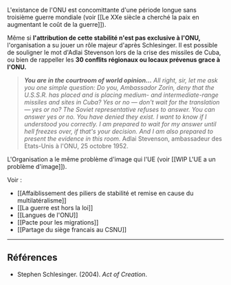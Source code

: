 L'existance de l'ONU est concomittante d'une période longue sans troisième guerre mondiale (voir [[Le XXe siècle a cherché la paix en augmentant le coût de la guerre]]). 

Même si **l'attribution de cette stabilité n'est pas exclusive à l'ONU,** l'organisation a su jouer un rôle majeur d'après Schlesinger. Il est possible de souligner le mot d'Adlai Stevenson lors de la crise des missiles de Cuba, ou bien de rappeller les **30 conflits régionaux ou locaux prévenus grace à l'ONU.**

>_**You are in the courtroom of world opinion…** All right, sir, let me ask you one simple question: Do you, Ambassador Zorin, deny that the U.S.S.R. has placed and is placing medium- and intermediate-range missiles and sites in Cuba? Yes or no — don't wait for the translation — yes or no?
>The Soviet representative refuses to answer.
>You can answer yes or no. You have denied they exist. I want to know if I understood you correctly. I am prepared to wait for my answer until hell freezes over, if that's your decision. And I am also prepared to present the evidence in this room._
>Adlai Stevenson, ambassadeur des Etats-Unis à l'ONU, 25 octobre 1952.

L'Organisation a le même problème d'image qui l'UE (voir [[WIP L'UE a un problème d'image]]).

Voir :

- [[Affaiblissement des piliers de stabilité et remise en cause du multilatéralisme]]
- [[La guerre est hors la loi]]
- [[Langues de l'ONU]]
- [[Pacte pour les migrations]]
- [[Partage du siège francais au CSNU]]

---

## Références

- Stephen Schlesinger. (2004). _Act of Creation_.
